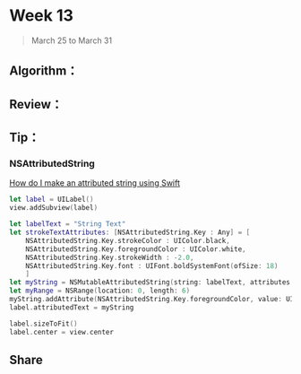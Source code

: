 # Week 13

> March 25 to March 31

## Algorithm：

## Review：

## Tip：
### NSAttributedString
[How do I make an attributed string using Swift](https://stackoverflow.com/questions/24666515/how-do-i-make-an-attributed-string-using-swift)

```swift
let label = UILabel()
view.addSubview(label)

let labelText = "String Text"
let strokeTextAttributes: [NSAttributedString.Key : Any] = [
    NSAttributedString.Key.strokeColor : UIColor.black,
    NSAttributedString.Key.foregroundColor : UIColor.white,
    NSAttributedString.Key.strokeWidth : -2.0,
    NSAttributedString.Key.font : UIFont.boldSystemFont(ofSize: 18)
    ]
let myString = NSMutableAttributedString(string: labelText, attributes: strokeTextAttributes)
let myRange = NSRange(location: 0, length: 6)
myString.addAttribute(NSAttributedString.Key.foregroundColor, value: UIColor.red, range: myRange)
label.attributedText = myString

label.sizeToFit()
label.center = view.center
```

## Share